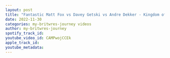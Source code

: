 ```yaml
---
layout: post
title: "Fantastic Matt Fox vs Davey Getski vs Andre Dekker - Kingdom of Wrestling (Highlights)"
date: 2022-11-30
categories: my-britwres-journey videos
author: my-britwres-journey
spotify_track_id: 
youtube_video_id: CAMPwojCCEk
apple_track_id: 
youtube_metadata: 
---
```

